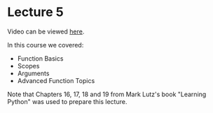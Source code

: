 # Lecture 5
Video can be viewed [here](https://youtu.be/mlER9YPkWMw).

In this course we covered:
- Function Basics
- Scopes
- Arguments
- Advanced Function Topics

Note that Chapters 16, 17, 18 and 19 from Mark Lutz's book "Learning Python" was used to prepare this lecture.
